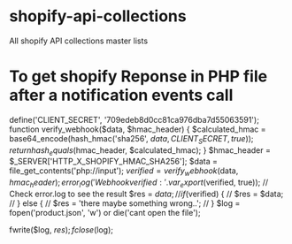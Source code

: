 # shopify-api-collections
All shopify API collections master lists

# To get shopify Reponse in PHP file after a notification events call
define('CLIENT_SECRET', '709edeb8d0cc81ca976dba7d55063591');
function verify_webhook($data, $hmac_header)
{
    $calculated_hmac = base64_encode(hash_hmac('sha256', $data, CLIENT_SECRET, true));
    return hash_equals($hmac_header, $calculated_hmac);
}
$hmac_header = $_SERVER['HTTP_X_SHOPIFY_HMAC_SHA256'];
$data = file_get_contents('php://input');
$verified = verify_webhook($data, $hmac_header);
error_log('Webhook verified: ' . var_export($verified, true)); // Check error.log to see the result
$res = $data;
// if ($verified) {
//     $res = $data;
// } else {
//     $res = 'there maybe something wrong..';
// }
$log = fopen('product.json', 'w') or die('cant open the file');

fwrite($log, $res);
fclose($log);
